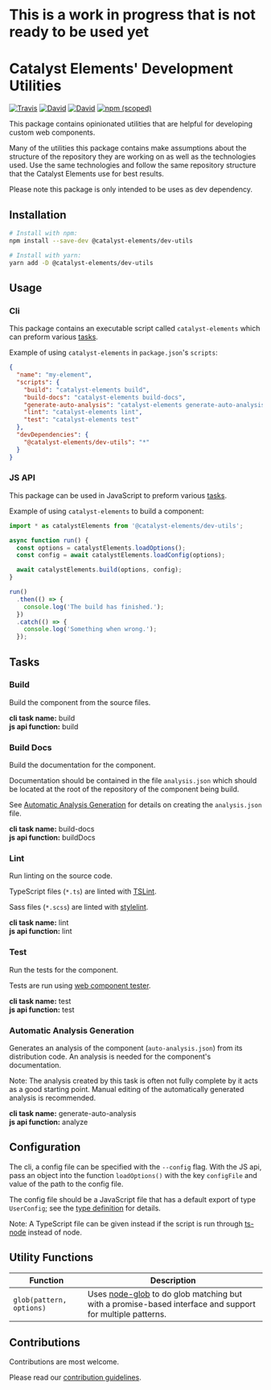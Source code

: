 # This is a work in progress that is not ready to be used yet

# Catalyst Elements' Development Utilities

[![Travis](https://img.shields.io/travis/catalyst/CatalystElementsDevUtils/rebuild.svg?style=flat-square)](https://travis-ci.org/catalyst/CatalystElementsDevUtils)
[![David](https://img.shields.io/david/catalyst/CatalystElementsDevUtils.svg?style=flat-square)](https://david-dm.org/catalyst/CatalystElementsDevUtils)
[![David](https://img.shields.io/david/dev/catalyst/CatalystElementsDevUtils.svg?style=flat-square)](https://david-dm.org/catalyst/CatalystElementsDevUtils?type=dev)
[![npm (scoped)](https://img.shields.io/npm/v/@catalyst-elements/dev-utils.svg?style=flat-square)](https://www.npmjs.com/package/@catalyst-elements/dev-utils)

This package contains opinionated utilities that are helpful for developing
custom web components.

Many of the utilities this package contains make assumptions about the structure
of the repository they are working on as well as the technologies used. Use the
same technologies and follow the same repository structure that the Catalyst
Elements use for best results.

Please note this package is only intended to be uses as dev dependency.

## Installation

```sh
# Install with npm:
npm install --save-dev @catalyst-elements/dev-utils

# Install with yarn:
yarn add -D @catalyst-elements/dev-utils
```

## Usage

### Cli

This package contains an executable script called `catalyst-elements` which can
preform various [tasks](#tasks).

Example of using `catalyst-elements` in `package.json`'s `scripts`:

```json
{
  "name": "my-element",
  "scripts": {
    "build": "catalyst-elements build",
    "build-docs": "catalyst-elements build-docs",
    "generate-auto-analysis": "catalyst-elements generate-auto-analysis",
    "lint": "catalyst-elements lint",
    "test": "catalyst-elements test"
  },
  "devDependencies": {
    "@catalyst-elements/dev-utils": "*"
  }
}
```

### JS API

This package can be used in JavaScript to preform various [tasks](#tasks).

Example of using `catalyst-elements` to build a component:

```js
import * as catalystElements from '@catalyst-elements/dev-utils';

async function run() {
  const options = catalystElements.loadOptions();
  const config = await catalystElements.loadConfig(options);

  await catalystElements.build(options, config);
}

run()
  .then(() => {
    console.log('The build has finished.');
  })
  .catch(() => {
    console.log('Something when wrong.');
  });
```

## Tasks

### Build

Build the component from the source files.

**cli task name:** build  
**js api function:** build

### Build Docs

Build the documentation for the component.

Documentation should be contained in the file `analysis.json` which should be
located at the root of the repository of the component being build.

See [Automatic Analysis Generation](#automatic-analysis-generation) for details
on creating the `analysis.json` file.

**cli task name:** build-docs  
**js api function:** buildDocs

### Lint

Run linting on the source code.

TypeScript files (`*.ts`) are linted with
[TSLint](https://palantir.github.io/tslint/).

Sass files (`*.scss`) are linted with [stylelint](https://stylelint.io/).

**cli task name:** lint  
**js api function:** lint

### Test

Run the tests for the component.

Tests are run using [web component
tester](https://www.npmjs.com/package/web-component-tester).

**cli task name:** test  
**js api function:** test

### Automatic Analysis Generation

Generates an analysis of the component (`auto-analysis.json`) from its
distribution code. An analysis is needed for the component's documentation.

Note: The analysis created by this task is often not fully complete by it acts
as a good starting point. Manual editing of the automatically generated analysis
is recommended.

**cli task name:** generate-auto-analysis  
**js api function:** analyze

## Configuration

The cli, a config file can be specified with the `--config` flag. With the JS
api, pass an object into the function `loadOptions()` with the key `configFile`
and value of the path to the config file.

The config file should be a JavaScript file that has a default export of type
`UserConfig`; see the [type definition](src/lib/config/userConfig.ts) for
details.

Note: A TypeScript file can be given instead if the script is run through
[ts-node](https://github.com/TypeStrong/ts-node) instead of node.

## Utility Functions

| Function                 | Description                                                                                                                                     |
| ------------------------ | ----------------------------------------------------------------------------------------------------------------------------------------------- |
| `glob(pattern, options)` | Uses [node-glob](https://github.com/isaacs/node-glob) to do glob matching but with a promise-based interface and support for multiple patterns. |

## Contributions

Contributions are most welcome.

Please read our [contribution guidelines](./CONTRIBUTING.md).
